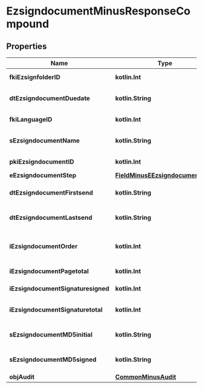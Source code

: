 
# EzsigndocumentMinusResponseCompound

## Properties
Name | Type | Description | Notes
------------ | ------------- | ------------- | -------------
**fkiEzsignfolderID** | **kotlin.Int** | The unique ID of the Ezsignfolder | 
**dtEzsigndocumentDuedate** | **kotlin.String** | The maximum date and time at which the document can be signed. | 
**fkiLanguageID** | **kotlin.Int** | The unique ID of the Language.  Valid values:  |Value|Description| |-|-| |1|French| |2|English| | 
**sEzsigndocumentName** | **kotlin.String** | The name of the document that will be presented to Ezsignfoldersignerassociations | 
**pkiEzsigndocumentID** | **kotlin.Int** | The unique ID of the Ezsigntemplate | 
**eEzsigndocumentStep** | [**FieldMinusEEzsigndocumentStep**](FieldMinusEEzsigndocumentStep.md) |  | 
**dtEzsigndocumentFirstsend** | **kotlin.String** | The date and time when the Ezsigndocument was first sent. | 
**dtEzsigndocumentLastsend** | **kotlin.String** | The date and time when the Ezsigndocument was sent the last time. | 
**iEzsigndocumentOrder** | **kotlin.Int** | The order in which the Ezsigndocument will be presented to the signatory in the Ezsignfolder. | 
**iEzsigndocumentPagetotal** | **kotlin.Int** | The number of pages in the Ezsigndocument. | 
**iEzsigndocumentSignaturesigned** | **kotlin.Int** | The number of signatures that were signed in the document. | 
**iEzsigndocumentSignaturetotal** | **kotlin.Int** | The number of total signatures that were requested in the Ezsigndocument. | 
**sEzsigndocumentMD5initial** | **kotlin.String** | MD5 Hash of the initial PDF Document before signatures were applied to it. | 
**sEzsigndocumentMD5signed** | **kotlin.String** | MD5 Hash of the final PDF Document after all signatures were applied to it. | 
**objAudit** | [**CommonMinusAudit**](CommonMinusAudit.md) |  | 



